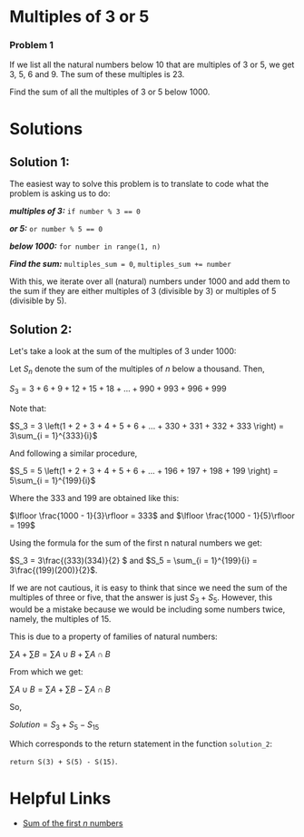 # Multiples of 3 or 5
### Problem 1

If we list all the natural numbers below $10$ that are multiples of $3$ or $5$, we get $3$, $5$, $6$ and $9$. The sum of these multiples is 23.

Find the sum of all the multiples of $3$ or $5$ below $1000$.

# Solutions

## Solution 1:

The easiest way to solve this problem is to translate to code what the problem is asking us to do:

***multiples of $3$:*** `if number % 3 == 0`

***or $5$:*** `or number % 5 == 0`

***below $1000$:*** `for number in range(1, n)`

***Find the sum:*** `multiples_sum = 0`, `multiples_sum += number`

With this, we iterate over all (natural) numbers under $1000$ and add them to the sum if they are
either multiples of $3$ (divisible by $3$) or multiples of $5$ (divisible by $5$).


## Solution 2:

Let's take a look at the sum of the multiples of $3$ under $1000$:

Let $S_n$ denote the sum of the multiples of $n$ below a thousand. Then, 

$S_3 = 3 + 6 + 9 + 12 + 15 + 18 + ... + 990 + 993 + 996 + 999$

Note that:

$S_3 = 3 \left(1 + 2 + 3 + 4 + 5 + 6 + ... + 330 + 331 + 332 + 333   \right) = 3\sum_{i = 1}^{333}{i}$

And following a similar procedure, 

$S_5 = 5 \left(1 + 2 + 3 + 4 + 5 + 6 + ... + 196 + 197 + 198 + 199   \right) = 5\sum_{i = 1}^{199}{i}$

Where the 333 and 199 are obtained like this:



$\lfloor \frac{1000 - 1}{3}\rfloor = 333$ and $\lfloor \frac{1000 - 1}{5}\rfloor = 199$

Using the formula for the sum of the first n natural numbers we get:

$S_3 = 3\frac{(333)(334)}{2} $ and $S_5 = \sum_{i = 1}^{199}{i} = 3\frac{(199)(200)}{2}$.

If we are not cautious, it is easy to think that since we need the sum of the multiples of three or five,
that the answer is just $S_3 + S_5$. However, this would be a mistake because we would be including some
numbers twice, namely, the multiples of 15.

This is due to a property of families of natural numbers:

$\sum{A} + \sum{B} = \sum{A\cup B} + \sum{A\cap B}$

From which we get:

$\sum{A\cup B} = \sum{A} + \sum{B} - \sum{A\cap B}$

So, 

$Solution = S_3 + S_5 - S_{15}$

Which corresponds to the return statement in the function `solution_2`:

 `return S(3) + S(5) - S(15)`.



 # Helpful Links

 - [Sum of the first $n$ numbers](https://en.wikipedia.org/wiki/1_%2B_2_%2B_3_%2B_4_%2B_⋯)
